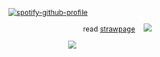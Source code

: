 [![spotify-github-profile](https://spotify-github-profile.kittinanx.com/api/view?uid=wjdes5kajmt1gqhbzctuzbgid&cover_image=true&theme=natemoo-re&show_offline=false&background_color=121212&interchange=true&bar_color=53b14f&bar_color_cover=false)](https://github.com/kittinan/spotify-github-profile) 

 ㅤㅤ  ㅤㅤ  ㅤㅤ  ㅤ ㅤㅤㅤ read [strawpage](https://romuluswolf.straw.page/) ㅤ![](https://64.media.tumblr.com/6352f6e0b6c54959a633721c83784c70/e6b29a273bb10bf9-e2/s75x75_c1/024de3265f39d2523f879f72dfa913e406c03aa6.gifv)


 ㅤㅤ  ㅤㅤ  ㅤㅤ  ㅤㅤ ![](https://media.tenor.com/karNUXKJsLAAAAAM/isaacwhy-bigt.gif)

 ㅤ ㅤ ㅤ ㅤ   ㅤ ㅤ ㅤ ㅤ ㅤ   ㅤ ㅤㅤ  


 ㅤ ㅤ ㅤ ㅤ   ㅤ ㅤ ㅤ ㅤ 
ㅤㅤ 
 
 



